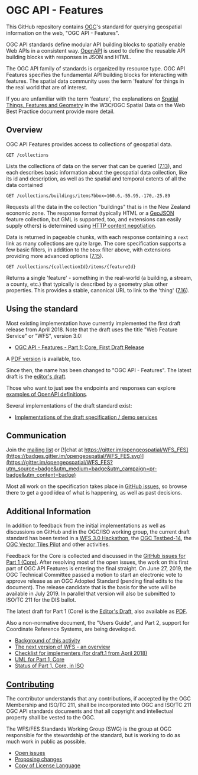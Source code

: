 # OGC API - Features

This GitHub repository contains [OGC](http://opengeospatial.org)'s
standard for querying geospatial information on the web, "OGC API - Features".

OGC API standards define modular API building blocks to spatially enable Web APIs
in a consistent way. [OpenAPI](http://openapis.org) is used to define the reusable
API building blocks with responses in JSON and HTML.

The OGC API family of standards is organized by resource type. OGC API Features
specifies the fundamental API building blocks for interacting with features.
The spatial data community uses the term 'feature' for things in the real world
that are of interest.

If you are unfamiliar with the term 'feature', the explanations on
[Spatial Things, Features and Geometry](https://www.w3.org/TR/sdw-bp/#spatial-things-features-and-geometry)
in the W3C/OGC Spatial Data on the Web Best Practice document provide more detail.

## Overview

OGC API Features provides access to collections of geospatial data.

```
GET /collections
```

Lists the collections of data on the server that can be queried ([7.13](http://docs.opengeospatial.org/DRAFTS/17-069r2.html#_collections_)),
and each describes basic information about the geospatial data collection, like its id and description, as well as the
spatial and temporal extents of all the data contained

```
GET /collections/buildings/items?bbox=160.6,-55.95,-170,-25.89
```

Requests all the data in the collection "buildings" that is in the New Zealand economic zone.
The response format (typically HTML or a [GeoJSON](http://geojson.org/) feature
collection, but GML is supported, too, and extensions can easily supply others) is determined using
[HTTP content negotiation](https://restfulapi.net/content-negotiation/).

Data is returned in pageable chunks, with each response containing a `next` link
as many collections are quite large. The core specification supports a few basic filters, in
addition to the `bbox` filter above, with extensions providing more advanced options
([7.15](http://docs.opengeospatial.org/DRAFTS/17-069r2.html#_items_)).

```
GET /collections/{collectionId}/items/{featureId}
```

Returns a single 'feature' - something in the real-world (a building,
a stream, a county, etc.) that typically is described by a geometry plus other properties.
This provides a stable, canonical URL to link to the 'thing'
([7.16](http://docs.opengeospatial.org/DRAFTS/17-069r2.html#_feature_)).

## Using the standard

Most existing implementation have currently implemented the first draft release from April 2018. Note that the draft uses the title "Web Feature Service" or "WFS",
version 3.0:

* [OGC API - Features - Part 1: Core, First Draft Release](https://rawcdn.githack.com/opengeospatial/WFS_FES/3.0.0-draft.1/docs/17-069.html)

A [PDF version](https://portal.opengeospatial.org/files/?artifact_id=79027&version=1) is available, too.

Since then, the name has been changed to "OGC API - Features". The latest draft is the [editor's draft](http://docs.opengeospatial.org/DRAFTS/17-069r2.html).

Those who want to just see the endpoints and responses can explore [examples of
OpenAPI definitions](https://github.com/opengeospatial/WFS_FES/tree/master/core/examples/openapi).

Several implementations of the draft standard exist:

* [Implementations of the draft specification / demo services](implementations.md)

## Communication

Join the [mailing list](https://lists.opengeospatial.org/mailman/listinfo/wfs-fes.swg) or [![chat at https://gitter.im/opengeospatial/WFS_FES](https://badges.gitter.im/opengeospatial/WFS_FES.svg)](https://gitter.im/opengeospatial/WFS_FES?utm_source=badge&utm_medium=badge&utm_campaign=pr-badge&utm_content=badge)

Most all work on the specification takes place in [GitHub issues](https://github.com/opengeospatial/WFS_FES/issues),
so browse there to get a good idea of what is happening, as well as past decisions.

## Additional Information

In addition to feedback from the initial implementations as well as discussions on GitHub and in the OGC/ISO working group,
the current draft standard has been tested in a [WFS 3.0 Hackathon](http://www.opengeospatial.org/blog/2764), the [OGC Testbed-14](http://www.opengeospatial.org/projects/initiatives/testbed14), the [OGC Vector Tiles Pilot](https://www.opengeospatial.org/projects/initiatives/vt-pilot-2018) and other activities.

Feedback for the Core is collected and discussed in the
[GitHub issues for Part 1 (Core)](https://github.com/opengeospatial/WFS_FES/projects/1).
After resolving most of the open issues, the work on this first part of
OGC API Features is entering the final straight. On June 27, 2019,
the OGC Technical Committee passed a motion to start an electronic
vote to approve release as an OGC Adopted Standard (pending
final edits to the document). The release candidate that is the
basis for the vote will be available in July 2019.
In parallel that version will also be submitted to ISO/TC 211
for the DIS ballot.

The latest draft for Part 1 (Core) is the [Editor's Draft](http://docs.opengeospatial.org/DRAFTS/17-069r2.html), also available as
[PDF](http://docs.opengeospatial.org/DRAFTS/17-069r2.pdf).

Also a non-normative document, the "Users Guide", and Part 2, support for Coordinate Reference Systems, are being developed.

* [Background of this activity](background.md)
* [The next version of WFS - an overview](overview.md)
* [Checklist for implementers (for draft.1 from April 2018)](guide/conformance_checklist.md)
* [UML for Part 1, Core](uml/README.md)
* [Status of Part 1, Core, in ISO](https://www.iso.org/standard/32586.html)

## [Contributing](Contributing.md)

The contributor understands that any contributions, if accepted by the OGC Membership and ISO/TC 211, shall be incorporated into OGC and ISO/TC 211 OGC API standards documents and that all copyright and intellectual property shall be vested to the OGC.

The WFS/FES Standards Working Group (SWG) is the group at OGC responsible for the stewardship of the standard, but is working to do as much work in public as possible.

* [Open issues](https://github.com/opengeospatial/WFS_FES/issues)
* [Proposing changes](https://github.com/opengeospatial/WFS_FES/wiki/Propose-a-change-to-a-draft-of-a-specification-document)
* [Copy of License Language](https://raw.githubusercontent.com/opengeospatial/WFS_FES/master/LICENSE)
